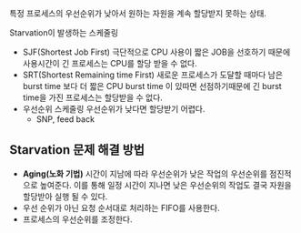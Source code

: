 특정 프로세스의 우선순위가 낮아서 원하는 자원을 계속 할당받지 못하는 상태.

Starvation이 발생하는 스케줄링
- SJF(Shortest Job First)
	극단적으로 CPU 사용이 짧은 JOB을 선호하기 때문에 사용시간이 긴 프로세스는 CPU를 할당 받을 수 없다.
- SRT(Shortest Remaining time First)
	새로운 프로세스가 도달할 때마다 남은 burst time 보다 더 짧은 CPU burst time 이 있따면 선점하기때문에 긴 burst time을 가진 프로세스는 할당받을 수 없다.
- 우선순위 스케줄링
	우선순위가 낮다면 할당받기 어렵다.
	- SNP, feed back

## Starvation 문제 해결 방법
- **Aging(노화 기법)** 
	시간이 지남에 따라 우선순위가 낮은 작업의 우선순위를 점진적으로 높여준다.
	이를 통해 일정 시간이 지나면 낮은 우선순위의 작업도 결국 자원을 할당받아 실행 될 수 있다.
- 우선 순위가 아닌 요청 순서대로 처리하는 FIFO를 사용한다.
- 프로세스의 우선순위를 조정한다.

